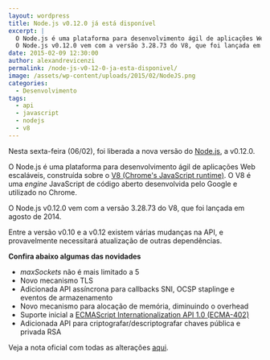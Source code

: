 ```yaml
---
layout: wordpress
title: Node.js v0.12.0 já está disponível
excerpt: |
  O Node.js é uma plataforma para desenvolvimento ágil de aplicações Web escaláveis, constuida sobre o V8 (Chrome's JavaScript runtime). O V8 é a uma engine JavaScript de código aberto desenvolvida pelo Google e utilizado no Chrome.
  O Node.js v0.12.0 vem com a versão 3.28.73 do V8, que foi lançada em agosto de 2014.
date: 2015-02-09 12:30:00
author: alexandrevicenzi
permalink: /node-js-v0-12-0-ja-esta-disponivel/
image: /assets/wp-content/uploads/2015/02/NodeJS.png
categories:
  - Desenvolvimento
tags:
  - api
  - javascript
  - nodejs
  - v8
---
```


Nesta sexta-feira (06/02), foi liberada a nova versão do <a href="http://nodejs.org/" target="_blank">Node.js</a>, a v0.12.0.

O Node.js é uma plataforma para desenvolvimento ágil de aplicações Web escaláveis, construída sobre o <a href="http://code.google.com/p/v8/" target="_blank">V8 (Chrome's JavaScript runtime)</a>. O V8 é uma <em>engine</em> JavaScript de código aberto desenvolvida pelo Google e utilizado no Chrome.

O Node.js v0.12.0 vem com a versão 3.28.73 do V8, que foi lançada em agosto de 2014.

Entre a versão v0.10 e a v0.12 existem várias mudanças na API, e provavelmente necessitará atualização de outras dependências.

<strong>Confira abaixo algumas das novidades</strong>
<ul>
	<li><em>maxSockets</em> não é mais limitado a 5</li>
	<li>Novo mecanismo TLS</li>
	<li>Adicionada API assíncrona para callbacks SNI, OCSP staplinge e eventos de armazenamento</li>
	<li>Novo mecanismo para alocação de memória, diminuindo o overhead</li>
	<li>Suporte inicial a <a href="https://developer.mozilla.org/en-US/docs/Web/JavaScript/Reference/Global_Objects/Intl" target="_blank">ECMAScript Internationalization API 1.0 (ECMA-402)</a></li>
	<li>Adicionada API para criptografar/descriptografar chaves pública e privada RSA</li>
</ul>
Veja a nota oficial com todas as alterações <a href="http://blog.nodejs.org/2015/02/06/node-v0-12-0-stable/" target="_blank">aqui</a>.